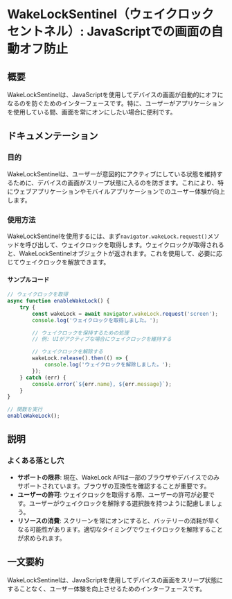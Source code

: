 <!--
Meta Description: # WakeLockSentinel（ウェイクロックセントネル）: JavaScriptでの画面の自動オフ防止 ## 概要 WakeLockSentinelは、JavaScriptを使用してデバイスの画面が自動的にオフになるのを防ぐためのインターフェースです。特に、ユーザーがアプリケーションを使用し...
Meta Keywords: wakelock, wakelocksentinelは, console, err, navigator
-->

# WakeLockSentinel（ウェイクロックセントネル）: JavaScriptでの画面の自動オフ防止

## 概要
WakeLockSentinelは、JavaScriptを使用してデバイスの画面が自動的にオフになるのを防ぐためのインターフェースです。特に、ユーザーがアプリケーションを使用している間、画面を常にオンにしたい場合に便利です。

## ドキュメンテーション
### 目的
WakeLockSentinelは、ユーザーが意図的にアクティブにしている状態を維持するために、デバイスの画面がスリープ状態に入るのを防ぎます。これにより、特にウェブアプリケーションやモバイルアプリケーションでのユーザー体験が向上します。

### 使用方法
WakeLockSentinelを使用するには、まず`navigator.wakeLock.request()`メソッドを呼び出して、ウェイクロックを取得します。ウェイクロックが取得されると、WakeLockSentinelオブジェクトが返されます。これを使用して、必要に応じてウェイクロックを解放できます。

#### サンプルコード
```javascript
// ウェイクロックを取得
async function enableWakeLock() {
    try {
        const wakeLock = await navigator.wakeLock.request('screen');
        console.log('ウェイクロックを取得しました。');

        // ウェイクロックを保持するための処理
        // 例: UIがアクティブな場合にウェイクロックを維持する

        // ウェイクロックを解除する
        wakeLock.release().then(() => {
            console.log('ウェイクロックを解除しました。');
        });
    } catch (err) {
        console.error(`${err.name}, ${err.message}`);
    }
}

// 関数を実行
enableWakeLock();
```

## 説明
### よくある落とし穴
- **サポートの限界**: 現在、WakeLock APIは一部のブラウザやデバイスでのみサポートされています。ブラウザの互換性を確認することが重要です。
- **ユーザーの許可**: ウェイクロックを取得する際、ユーザーの許可が必要です。ユーザーがウェイクロックを解除する選択肢を持つように配慮しましょう。
- **リソースの消費**: スクリーンを常にオンにすると、バッテリーの消耗が早くなる可能性があります。適切なタイミングでウェイクロックを解除することが求められます。

## 一文要約
WakeLockSentinelは、JavaScriptを使用してデバイスの画面をスリープ状態にすることなく、ユーザー体験を向上させるためのインターフェースです。